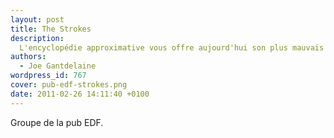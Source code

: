 ```yaml
---
layout: post
title: The Strokes
description:
  L'encyclopédie approximative vous offre aujourd'hui son plus mauvais article.
authors:
  - Joe Gantdelaine
wordpress_id: 767
cover: pub-edf-strokes.png
date: 2011-02-26 14:11:40 +0100
---
```


Groupe de la pub EDF.
